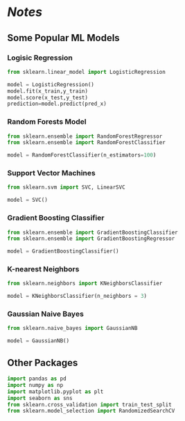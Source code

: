 # **_Notes_**

## Some Popular ML Models

### Logisic Regression
```python
from sklearn.linear_model import LogisticRegression

model = LogisticRegression()
model.fit(x_train,y_train)
model.score(x_test,y_test)
prediction=model.predict(pred_x)
```
### Random Forests Model
```python
from sklearn.ensemble import RandomForestRegressor
from sklearn.ensemble import RandomForestClassifier

model = RandomForestClassifier(n_estimators=100)
```
### Support Vector Machines
```python
from sklearn.svm import SVC, LinearSVC

model = SVC()
```
### Gradient Boosting Classifier
```python
from sklearn.ensemble import GradientBoostingClassifier
from sklearn.ensemble import GradientBoostingRegressor

model = GradientBoostingClassifier()
```
### K-nearest Neighbors
```python
from sklearn.neighbors import KNeighborsClassifier

model = KNeighborsClassifier(n_neighbors = 3)
```
### Gaussian Naive Bayes
```python
from sklearn.naive_bayes import GaussianNB

model = GaussianNB()
```

## Other Packages
```python
import pandas as pd
import numpy as np
import matplotlib.pyplot as plt
import seaborn as sns
from sklearn.cross_validation import train_test_split
from sklearn.model_selection import RandomizedSearchCV
```
